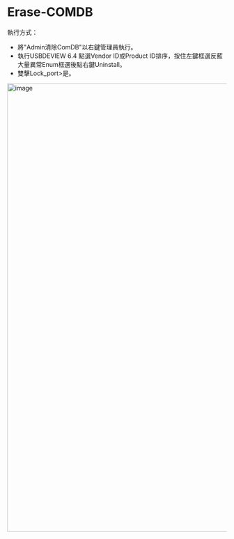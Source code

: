 # Erase-COMDB
執行方式：
- 將"Admin清除ComDB"以右鍵管理員執行。
- 執行USBDEVIEW 6.4 點選Vendor ID或Product ID排序，按住左鍵框選反藍大量異常Enum框選後點右鍵Uninstall。
- 雙擊Lock_port>是。

<img width="1914" height="1030" alt="image" src="https://github.com/user-attachments/assets/0f37a48e-30da-4e29-8d3a-d598c63b88c0" />



